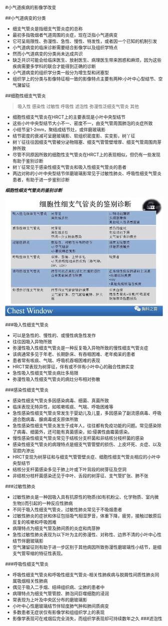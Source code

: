 #小气道疾病的影像学改变

##小气道病变的分类

- 细支气管炎是指细支气管炎症的总称
- 最初多指吸烟者气道周围的炎症，现在泛指小气道病变
- 它可呈局限性、弥漫性、急性、慢性、特发性，或者因一个已知的机制引发
- 小气道病变的临床诊断需要结合影像学以及组织学特点
- 然而小气道病变的分类尚未达成共识
- 缺乏共识可能会给临床医生、放射医生、病理医生带来困惑和麻烦，因为这些疾病需要多学科的联合才能得到正确的诊断
- 小气道病变的组织学分类一般分为增生型和闭塞型
- 组织学上的分类与影像特征相一致的影像特点主要有两种:小叶中心型结节、空气潴留征

##细胞性细支气管炎
>吸入性
> 感染性
> 过敏性
> 呼吸性
> 滤泡性
> 弥漫性泛细支气管炎
> 其他

- 细胞性细支气管炎在HRCT上的主要表现是小叶中央型结节
- 这些小叶中央型结节大小不一、密度不一，由支气管周围肺泡的炎症所致
- 小结节呈1-2mm，聚结成结节灶，或伴磨玻璃影
- 结节密度的衰减可呈磨玻璃影、软组织密度影、实变影，树丫征
- 树丫征往往因细支气管被分泌物阻塞、细支气管管壁增厚、细支气管周围肉芽肿所致
- 尽管不同原因所致的细胞性支气管炎在HRCT上的表现相似，但仍有一些发现有助于鉴别诊断
- 树丫征常见于感染性细支气管炎和吸入性细支气管炎的患者
- 两边对称的小叶中央型结节伴磨玻璃影常见于过敏性肺炎、呼吸性细支气管炎患者，有助于进一步鉴别诊断

***细胞性细支气管炎的鉴别诊断***


![](./_image/0-2.jpg)

###吸入性细支气管炎
- 可以是急性的、慢性的、或慢性病急性发作
- 往往因吸入异物所致
- 弥漫性吸入性细支气管炎是一种反复吸入异物所致的慢性细支气管炎症
- 该病通常多见于年老、长期卧床、有吞咽困难、老年痴呆的患者
- 患者常有咳痰、气喘、呼吸机吞咽困难的表现
- HRCT常表现为树芽征，伴有或不伴有小叶中心的融合性肺实变
- 急性吸入性细支气管炎病灶多局限
- 弥漫性吸入性细支气管炎的病灶分布相对弥散

###感染性细支气管炎
- 感染性细支气管炎多因感染病毒、细菌、真菌所致
- 临床表现无特异性，如咳嗽咳痰、气喘、呼吸困难等
- 急性感染性细支气管炎常发生于婴幼儿及儿童，多因感染了副流感病毒、呼吸道合胞病毒、腺病毒或支原体所致
- 急性感染性细支气管炎发生于成年人，往往都有免疫功能的问题。常见感染除了病毒、细菌外，还可能有真菌感染，如:侵袭性曲霉菌感染。
- 慢性感染性细支气管炎常见于结核分支杆菌和非结核分枝杆菌的感染
- 感染性细支气管炎的病理特点是细支气管管壁的损伤、上皮坏死、炎症、以及官腔内渗出
- HRCT变现为树芽征和与细支气管管壁炎症、细胞性细支气管炎相应的小叶中央型结节
- 结核分支杆菌感染多见于肺上叶或下叶背段的树芽征及空洞
- 非结核分枝杆菌感染还见于中叶、舌段的树芽征、支气管扩张、肺不张


###过敏性肺炎
- 过敏性肺炎是一种因吸入具有抗原性的物质(如有机粉尘、化学物质、室内微生物))而引起的一种反应性肺病
- 不同于吸入性细支气管炎，过敏性肺炎常见于不吸烟患者
- 过敏性肺炎的症状和体征包括吸气相湿罗音，体重下降，疲劳，接触过敏原后反复的咳嗽和呼吸困难
- 病理特点为细支气管及肺间质的炎症和肉芽肿
- 急性过敏性肺炎表现为以下叶为主的弥漫性、对称性、边界不清的小叶中心性结节伴磨玻璃影
- 空气潴留征则有助于进一步区别于其他病因所致弥漫性磨玻璃性小结节，是细支气管窄缩的特征性表现。

###呼吸性细支气管炎
- 呼吸性细支气管炎和呼吸性细支气管炎-相关性肺疾病与脱屑性间质性肺炎同属吸烟相关性肺病
- 偶见于吸入二手烟、结缔组织病、尘肺的患者中
- 病理特点为细支气管管腔、肺泡间巨噬细胞的浸润
- 常表现为上叶及中央区分布的磨玻璃影
- 小叶中心性磨玻璃结节伴轻度肺气肿和肺间质病变
- 多数患者无症状仅有影像学和组组织学上的表现
- 影像学表现可在戒烟后完全消失，而组织学表现却可持续数年之久
###滤泡性